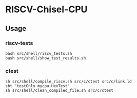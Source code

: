 # RISCV-Chisel-CPU

## Usage

### riscv-tests
```
bash src/shell/riscv_tests.sh
bash src/shell/show_test_results.sh
```

### ctest
```
sh src/shell/compile_riscv.sh src/c/ctest src/c/link.ld
sbt "testOnly mycpu.HexTest"
sh src/shell/clean_compiled_file.sh src/c/ctest
```